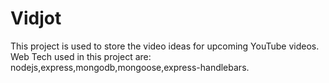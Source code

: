 # Vidjot
This project is used to store the video ideas for upcoming YouTube videos.
Web Tech used in this project are: nodejs,express,mongodb,mongoose,express-handlebars.
